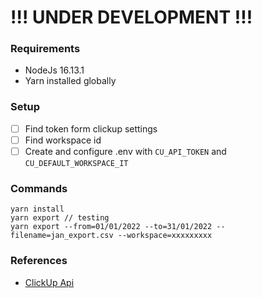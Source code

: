 # !!! UNDER DEVELOPMENT !!!

### Requirements

- NodeJs 16.13.1
- Yarn installed globally

### Setup

- [ ] Find token form clickup settings
- [ ] Find workspace id
- [ ] Create and configure .env with `CU_API_TOKEN` and `CU_DEFAULT_WORKSPACE_IT`

### Commands

```
yarn install
yarn export // testing
yarn export --from=01/01/2022 --to=31/01/2022 --filename=jan_export.csv --workspace=xxxxxxxxx
```

### References

- [ClickUp Api](https://clickup.com/api)
